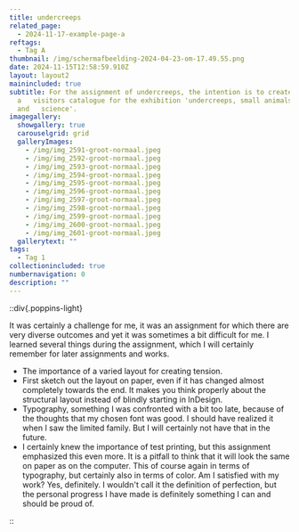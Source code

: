```yaml
---
title: undercreeps
related_page:
  - 2024-11-17-example-page-a
reftags:
  - Tag A
thumbnail: /img/scherm­afbeelding-2024-04-23-om-17.49.55.png
date: 2024-11-15T12:58:59.910Z
layout: layout2
mainincluded: true
subtitle: For the assignment of undercreeps, the intention is to create
  a   visitors catalogue for the exhibition 'undercreeps, small animals in art
  and   science'.
imagegallery:
  showgallery: true
  carouselgrid: grid
  galleryImages:
    - /img/img_2591-groot-normaal.jpeg
    - /img/img_2592-groot-normaal.jpeg
    - /img/img_2593-groot-normaal.jpeg
    - /img/img_2594-groot-normaal.jpeg
    - /img/img_2595-groot-normaal.jpeg
    - /img/img_2596-groot-normaal.jpeg
    - /img/img_2597-groot-normaal.jpeg
    - /img/img_2598-groot-normaal.jpeg
    - /img/img_2599-groot-normaal.jpeg
    - /img/img_2600-groot-normaal.jpeg
    - /img/img_2601-groot-normaal.jpeg
  gallerytext: ""
tags:
  - Tag 1
collectionincluded: true
numbernavigation: 0
description: ""
---
```


::div{.poppins-light}

It was certainly a challenge for me, it was an assignment for which there are very diverse outcomes and yet it was sometimes a bit difficult for me. I learned several things during the assignment, which I will certainly remember for later assignments and works. 
- The importance of a varied layout for creating tension. 
- First sketch out the layout on paper, even if it has changed almost completely towards the end. It makes you think properly about the structural layout instead of blindly starting in InDesign. 
- Typography, something I was confronted with a bit too late, because of the thoughts that my chosen font was good. I should have realized it when I saw the limited family. But I will certainly not have that in the future. 
- I certainly knew the importance of test printing, but this assignment emphasized this even more. It is a pitfall to think that it will look the same on paper as on the computer. This of course again in terms of typography, but certainly also in terms of color. Am I satisfied with my work? Yes, definitely. I wouldn't call it the definition of perfection, but the personal progress I have made is definitely something I can and should be proud of.

::